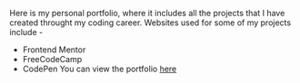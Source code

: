 Here is my personal portfolio, where it includes all the projects that I have created throught my coding career. Websites used for some of my projects include -

- Frontend Mentor
- FreeCodeCamp
- CodePen
You can view the portfolio <a href="https://jdantal23.github.io/" rel="nofollow">here</a>
